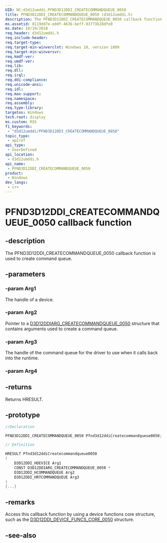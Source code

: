 ```yaml
---
UID: NC:d3d12umddi.PFND3D12DDI_CREATECOMMANDQUEUE_0050
title: PFND3D12DDI_CREATECOMMANDQUEUE_0050 (d3d12umddi.h)
description: The PFND3D12DDI_CREATECOMMANDQUEUE_0050 callback function is used to create command queue.
ms.assetid: 8119dd7e-eb0f-4636-beff-93773b28dfe8
ms.date: 10/19/2018
req.header: d3d12umddi.h
req.include-header: 
req.target-type: 
req.target-min-winverclnt: Windows 10, version 1809
req.target-min-winversvr: 
req.kmdf-ver: 
req.umdf-ver: 
req.lib: 
req.dll: 
req.irql: 
req.ddi-compliance: 
req.unicode-ansi: 
req.idl: 
req.max-support: 
req.namespace: 
req.assembly: 
req.type-library: 
targetos: Windows
tech.root: display
ms.custom: RS5
f1_keywords:
 - "d3d12umddi/PFND3D12DDI_CREATECOMMANDQUEUE_0050"
topic_type:
 - apiref
api_type:
 - UserDefined
api_location:
 - d3d12umddi.h
api_name:
 - PFND3D12DDI_CREATECOMMANDQUEUE_0050
product:
 - Windows
dev_langs:
 - c++
---
```


# PFND3D12DDI_CREATECOMMANDQUEUE_0050 callback function

## -description

The PFND3D12DDI_CREATECOMMANDQUEUE_0050 callback function is used to create command queue.

## -parameters

### -param Arg1

The handle of a device.

### -param Arg2

Pointer to a [D3D12DDIARG_CREATECOMMANDQUEUE_0050](ns-d3d12umddi-d3d12ddiarg_createcommandqueue_0050.md) structure that contains arguments used to create a command queue.

### -param Arg3

The handle of the command queue for the driver to use when it calls back into the runtime.

### -param Arg4

## -returns

Returns HRESULT.

## -prototype

```cpp
//Declaration

PFND3D12DDI_CREATECOMMANDQUEUE_0050 Pfnd3d12ddiCreatecommandqueue0050; 

// Definition

HRESULT Pfnd3d12ddiCreatecommandqueue0050 
(
	D3D12DDI_HDEVICE Arg1
	CONST D3D12DDIARG_CREATECOMMANDQUEUE_0050 *
	D3D12DDI_HCOMMANDQUEUE Arg2
	D3D12DDI_HRTCOMMANDQUEUE Arg3
)
{...}

```

## -remarks

Access this callback function by using a device functions core structure, such as the [D3D12DDI_DEVICE_FUNCS_CORE_0050](ns-d3d12umddi-d3d12ddi_device_funcs_core_0050.md) structure.

## -see-also

